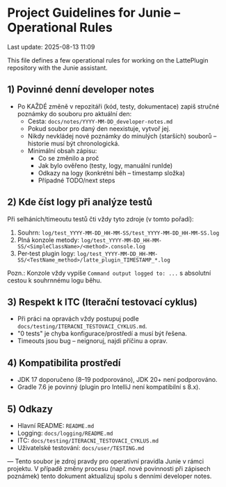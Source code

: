 # Project Guidelines for Junie – Operational Rules

Last update: 2025-08-13 11:09

This file defines a few operational rules for working on the LattePlugin repository with the Junie assistant.

## 1) Povinné denní developer notes
- Po KAŽDÉ změně v repozitáři (kód, testy, dokumentace) zapiš stručné poznámky do souboru pro aktuální den:
  - Cesta: `docs/notes/YYYY-MM-DD_developer-notes.md`
  - Pokud soubor pro daný den neexistuje, vytvoř jej.
  - Nikdy nevkládej nové poznámky do minulých (starších) souborů – historie musí být chronologická.
  - Minimální obsah zápisu:
    - Co se změnilo a proč
    - Jak bylo ověřeno (testy, logy, manuální runIde)
    - Odkazy na logy (konkrétní běh – timestamp složka)
    - Případné TODO/next steps

## 2) Kde číst logy při analýze testů
Při selháních/timeoutu testů čti vždy tyto zdroje (v tomto pořadí):
1. Souhrn: `log/test_YYYY-MM-DD_HH-MM-SS/test_YYYY-MM-DD_HH-MM-SS.log`
2. Plná konzole metody: `log/test_YYYY-MM-DD_HH-MM-SS/<SimpleClassName>/<method>.console.log`
3. Per‑test plugin logy: `log/test_YYYY-MM-DD_HH-MM-SS/<TestName_method>/latte_plugin_TIMESTAMP_*.log`

Pozn.: Konzole vždy vypíše `Command output logged to: ...` s absolutní cestou k souhrnnému logu běhu.

## 3) Respekt k ITC (Iterační testovací cyklus)
- Při práci na opravách vždy postupuj podle `docs/testing/ITERACNI_TESTOVACI_CYKLUS.md`.
- "0 tests" je chyba konfigurace/prostředí a musí být řešena.
- Timeouts jsou bug – neignoruj, najdi příčinu a oprav.

## 4) Kompatibilita prostředí
- JDK 17 doporučeno (8–19 podporováno), JDK 20+ není podporováno.
- Gradle 7.6 je povinný (plugin pro IntelliJ není kompatibilní s 8.x).

## 5) Odkazy
- Hlavní README: `README.md`
- Logging: `docs/logging/README.md`
- ITC: `docs/testing/ITERACNI_TESTOVACI_CYKLUS.md`
- Uživatelské testování: `docs/user/TESTING.md`

—
Tento soubor je zdroj pravdy pro operativní pravidla Junie v rámci projektu. V případě změny procesu (např. nové povinnosti při zápisech poznámek) tento dokument aktualizuj spolu s denními developer notes.